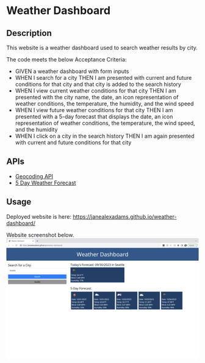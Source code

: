 # Weather Dashboard

## Description

This website is a weather dashboard used to search weather results by city.

The code meets the below Acceptance Criteria:
* GIVEN a weather dashboard with form inputs
* WHEN I search for a city THEN I am presented with current and future conditions for that city and that city is added to the search history
* WHEN I view current weather conditions for that city THEN I am presented with the city name, the date, an icon representation of weather conditions, the temperature, the humidity, and the wind speed
* WHEN I view future weather conditions for that city THEN I am presented with a 5-day forecast that displays the date, an icon representation of weather conditions, the temperature, the wind speed, and the humidity
* WHEN I click on a city in the search history THEN I am again presented with current and future conditions for that city

## APIs
*  [Geocoding API](https://openweathermap.org/api/geocoding-api)
*  [5 Day Weather Forecast](https://openweathermap.org/forecast5)

## Usage

Deployed website is here: https://janealexadams.github.io/weather-dashboard/

Website screenshot below. 
![Weather Dashboard](assets/images/weather%20dashboard%20screenshot.png)
